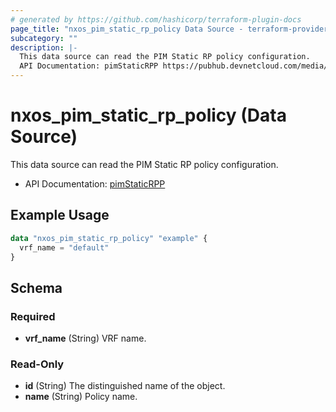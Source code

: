 ```yaml
---
# generated by https://github.com/hashicorp/terraform-plugin-docs
page_title: "nxos_pim_static_rp_policy Data Source - terraform-provider-nxos"
subcategory: ""
description: |-
  This data source can read the PIM Static RP policy configuration.
  API Documentation: pimStaticRPP https://pubhub.devnetcloud.com/media/dme-docs-10-2-2/docs/Layer%203/pim:StaticRPP/
---
```


# nxos_pim_static_rp_policy (Data Source)

This data source can read the PIM Static RP policy configuration.

- API Documentation: [pimStaticRPP](https://pubhub.devnetcloud.com/media/dme-docs-10-2-2/docs/Layer%203/pim:StaticRPP/)

## Example Usage

```terraform
data "nxos_pim_static_rp_policy" "example" {
  vrf_name = "default"
}
```

<!-- schema generated by tfplugindocs -->
## Schema

### Required

- **vrf_name** (String) VRF name.

### Read-Only

- **id** (String) The distinguished name of the object.
- **name** (String) Policy name.


